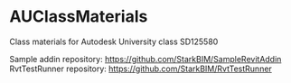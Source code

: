# AUClassMaterials
Class materials for Autodesk University class SD125580 

Sample addin repository: https://github.com/StarkBIM/SampleRevitAddin
RvtTestRunner repository: https://github.com/StarkBIM/RvtTestRunner
